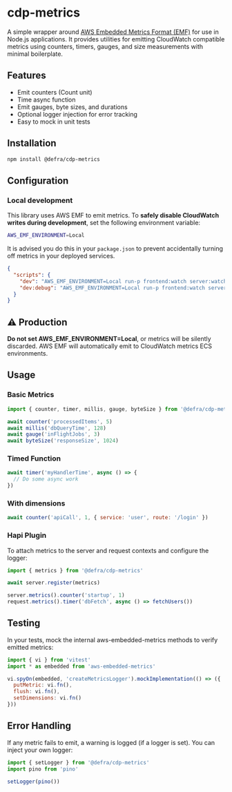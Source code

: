 # cdp-metrics

A simple wrapper around [AWS Embedded Metrics Format (EMF)](https://github.com/awslabs/aws-embedded-metrics-node) for use in Node.js applications. It provides utilities for emitting CloudWatch compatible metrics using counters, timers, gauges, and size measurements with minimal boilerplate.

## Features

- Emit counters (Count unit)
- Time async function
- Emit gauges, byte sizes, and durations
- Optional logger injection for error tracking
- Easy to mock in unit tests

## Installation

```bash
npm install @defra/cdp-metrics
```

## Configuration

### Local development

This library uses AWS EMF to emit metrics. To **safely disable CloudWatch writes during development**, set the following environment variable:

```bash
AWS_EMF_ENVIRONMENT=Local
```

It is advised you do this in your `package.json` to prevent accidentally turning off metrics in your deployed services.

```json
{
  "scripts": {
    "dev": "AWS_EMF_ENVIRONMENT=Local run-p frontend:watch server:watch",
    "dev:debug": "AWS_EMF_ENVIRONMENT=Local run-p frontend:watch server:debug"
  }
}
```

## ⚠️ Production

**Do not set AWS_EMF_ENVIRONMENT=Local**, or metrics will be silently discarded. AWS EMF will automatically emit to CloudWatch metrics ECS environments.

## Usage

### Basic Metrics

```js
import { counter, timer, millis, gauge, byteSize } from '@defra/cdp-metrics'

await counter('processedItems', 5)
await millis('dbQueryTime', 128)
await gauge('inFlightJobs', 3)
await byteSize('responseSize', 1024)
```

### Timed Function

```js
await timer('myHandlerTime', async () => {
  // Do some async work
})
```

### With dimensions

```js
await counter('apiCall', 1, { service: 'user', route: '/login' })
```

### Hapi Plugin

To attach metrics to the server and request contexts and configure the logger:

```js
import { metrics } from '@defra/cdp-metrics'

await server.register(metrics)

server.metrics().counter('startup', 1)
request.metrics().timer('dbFetch', async () => fetchUsers())
```

## Testing

In your tests, mock the internal aws-embedded-metrics methods to verify emitted metrics:

```js
import { vi } from 'vitest'
import * as embedded from 'aws-embedded-metrics'

vi.spyOn(embedded, 'createMetricsLogger').mockImplementation(() => ({
  putMetric: vi.fn(),
  flush: vi.fn(),
  setDimensions: vi.fn()
}))
```

## Error Handling

If any metric fails to emit, a warning is logged (if a logger is set). You can inject your own logger:

```js
import { setLogger } from '@defra/cdp-metrics'
import pino from 'pino'

setLogger(pino())
```
